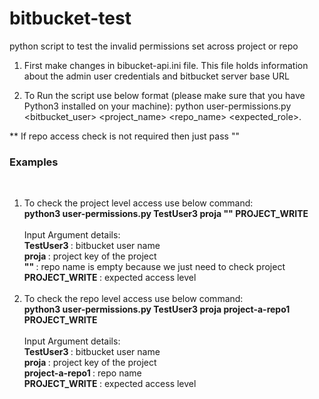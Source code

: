 # bitbucket-test
python script to test the invalid permissions set across project or repo

1. First make changes in bibucket-api.ini file. This file holds information about the admin user credentials and bitbucket server base URL

2. To Run the script use below format (please make sure that you have Python3 installed on your machine):
    python user-permissions.py <bitbucket_user> <project_name> <repo_name> <expected_role>. 

** If repo access check is not required then just pass ""

<h3> Examples </h3> <br> 

1. To check the project level access use below command:<br>
    <b>python3 user-permissions.py TestUser3 proja "" PROJECT_WRITE</b><br> 
    <br>
    Input Argument details: <br>
    <b> TestUser3 </b>: bitbucket user name <br>
    <b> proja </b>: project key of the project <br>
    <b> "" </b>: repo name is empty because we just need to check project <br>
    <b> PROJECT_WRITE </b>: expected access level <br>
    <br>
2. To check the repo level access use below command:<br>
    <b>python3 user-permissions.py TestUser3 proja project-a-repo1 PROJECT_WRITE</b><br>
    <br>
    Input Argument details: <br>
    <b> TestUser3 </b>: bitbucket user name<br>
    <b> proja </b>: project key of the project<br>
    <b> project-a-repo1 </b>: repo name <br>
    <b> PROJECT_WRITE </b>: expected access level<br>
